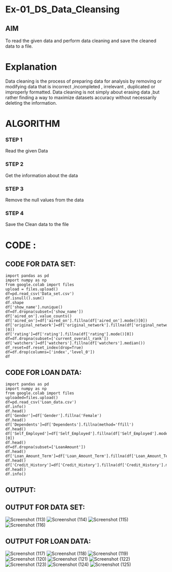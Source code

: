 # Ex-01_DS_Data_Cleansing


## AIM
To read the given data and perform data cleaning and save the cleaned data to a file. 

# Explanation
Data cleaning is the process of preparing data for analysis by removing or modifying data that is incorrect ,incompleted , irrelevant , duplicated or improperly formatted. 
Data cleaning is not simply about erasing data ,but rather finding a way to maximize datasets accuracy without necessarily deleting the information. 

# ALGORITHM
### STEP 1
Read the given Data
### STEP 2
Get the information about the data
### STEP 3
Remove the null values from the data
### STEP 4
Save the Clean data to the file

# CODE :
## CODE FOR DATA SET:
```
import pandas as pd
import numpy as np
from google.colab import files
upload = files.upload()
df=pd.read_csv('Data_set.csv')
df.isnull().sum()
df.shape
df['show_name'].nunique()
df=df.dropna(subset=['show_name'])
df['aired_on'].value_counts()
df['aired_on']=df['aired_on'].fillna(df['aired_on'].mode()[0])
df['original_network']=df['original_network'].fillna(df['original_network'].mode()[0])
df['rating']=df['rating'].fillna(df['rating'].mode()[0])
df=df.dropna(subset=['current_overall_rank'])
df['watchers']=df['watchers'].fillna(df['watchers'].median())
df_reset=df.reset_index(drop=True)
df=df.drop(columns=['index','level_0'])
df
```
## CODE FOR LOAN DATA:
```
import pandas as pd
import numpy as np
from google.colab import files
uploaded=files.upload()
df=pd.read_csv('Loan_data.csv')
df.info()
df.head()
df['Gender']=df['Gender'].fillna('Female')
df.head()
df['Dependents']=df['Dependents'].fillna(method='ffill')
df.head()
df['Self_Employed']=df['Self_Employed'].fillna(df['Self_Employed'].mode()[0])
df.head()
df=df.dropna(subset=['LoanAmount'])
df.head()
df['Loan_Amount_Term']=df['Loan_Amount_Term'].fillna(df['Loan_Amount_Term'].median())
df.head()
df['Credit_History']=df['Credit_History'].fillna(df['Credit_History'].min())
df.head()
df.info()
```
## OUTPUT:
## OUTPUT FOR DATA SET:
![Screenshot (113)](https://github.com/gowrisankarponnusamy/ODD2023-Datascience-Ex01/assets/119393123/40314902-3dd7-4c62-9dc0-741878356802)
![Screenshot (114)](https://github.com/gowrisankarponnusamy/ODD2023-Datascience-Ex01/assets/119393123/1d2f2f1a-ed6f-4122-a39e-628c96a13017)
![Screenshot (115)](https://github.com/gowrisankarponnusamy/ODD2023-Datascience-Ex01/assets/119393123/18647e51-4950-4039-a9c5-540ba5c0d690)
![Screenshot (116)](https://github.com/gowrisankarponnusamy/ODD2023-Datascience-Ex01/assets/119393123/2451f9b8-5639-490d-8b4e-fa81c756189e)

## OUTPUT FOR LOAN DATA:
![Screenshot (117)](https://github.com/gowrisankarponnusamy/ODD2023-Datascience-Ex01/assets/119393123/08285bbd-53a4-4280-b7ba-6e422f2d3472)
![Screenshot (118)](https://github.com/gowrisankarponnusamy/ODD2023-Datascience-Ex01/assets/119393123/939efcdd-d6ee-4ed2-8bc9-49be63d637b4)
![Screenshot (119)](https://github.com/gowrisankarponnusamy/ODD2023-Datascience-Ex01/assets/119393123/4fa51f47-040d-4f09-b17c-9e98d82ce684)
![Screenshot (120)](https://github.com/gowrisankarponnusamy/ODD2023-Datascience-Ex01/assets/119393123/b3048d16-0709-42f6-8352-1731b8a38068)
![Screenshot (121)](https://github.com/gowrisankarponnusamy/ODD2023-Datascience-Ex01/assets/119393123/2b5dc840-8253-4437-8b28-074bb078ba37)
![Screenshot (122)](https://github.com/gowrisankarponnusamy/ODD2023-Datascience-Ex01/assets/119393123/4f8efb2a-ea9c-45fb-b99f-9146c46baf7f)
![Screenshot (123)](https://github.com/gowrisankarponnusamy/ODD2023-Datascience-Ex01/assets/119393123/8f65035f-838a-4c80-874b-fb45d6b86c28)
![Screenshot (124)](https://github.com/gowrisankarponnusamy/ODD2023-Datascience-Ex01/assets/119393123/03c8326e-b72f-4c8d-b911-4d0af7cdf240)
![Screenshot (125)](https://github.com/gowrisankarponnusamy/ODD2023-Datascience-Ex01/assets/119393123/782a6f39-3d3b-44b0-bf7d-87cb1f4fd255)

